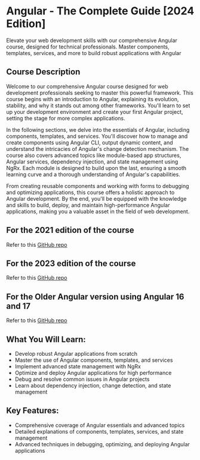# Angular - The Complete Guide [2024 Edition]
Elevate your web development skills with our comprehensive Angular course, designed for technical professionals. Master components, templates, services, and more to build robust applications with Angular

## Course Description
Welcome to our comprehensive Angular course designed for web development professionals seeking to master this powerful framework. This course begins with an introduction to Angular, explaining its evolution, stability, and why it stands out among other frameworks. You'll learn to set up your development environment and create your first Angular project, setting the stage for more complex applications.

In the following sections, we delve into the essentials of Angular, including components, templates, and services. You'll discover how to manage and create components using Angular CLI, output dynamic content, and understand the intricacies of Angular's change detection mechanism. The course also covers advanced topics like module-based app structures, Angular services, dependency injection, and state management using NgRx. Each module is designed to build upon the last, ensuring a smooth learning curve and a thorough understanding of Angular's capabilities.

From creating reusable components and working with forms to debugging and optimizing applications, this course offers a holistic approach to Angular development. By the end, you'll be equipped with the knowledge and skills to build, deploy, and maintain high-performance Angular applications, making you a valuable asset in the field of web development.

## For the 2021 edition of the course
Refer to this [GitHub repo](https://github.com/PacktPublishing/Angular---The-Complete-Guide-2021-Edition)

## For the 2023 edition of the course
Refer to this [GitHub repo](https://github.com/PacktPublishing/Angular---The-Complete-Guide---2023-Edition)

## For the Older Angular version using Angular 16 and 17
Refer to this [GitHub repo](https://github.com/PacktPublishing/Angular---The-Complete-Guide-for-Angular-16-17)

## What You Will Learn:
- Develop robust Angular applications from scratch
- Master the use of Angular components, templates, and services
- Implement advanced state management with NgRx
- Optimize and deploy Angular applications for high performance
- Debug and resolve common issues in Angular projects
- Learn about dependency injection, change detection, and state management

## Key Features: 
- Comprehensive coverage of Angular essentials and advanced topics
- Detailed explanations of components, templates, services, and state management
- Advanced techniques in debugging, optimizing, and deploying Angular applications
